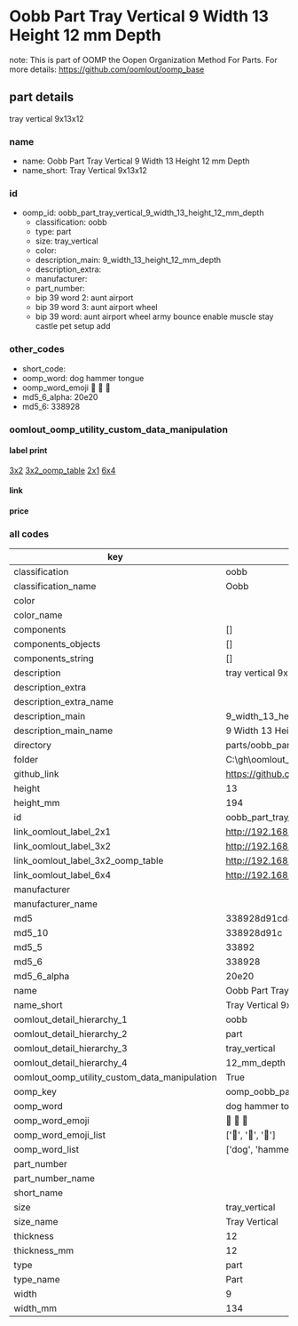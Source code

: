 # Oobb Part Tray Vertical 9 Width 13 Height 12 mm Depth  

note: This is part of OOMP the Oopen Organization Method For Parts. For more details: https://github.com/oomlout/oomp_base

##  part details
  



tray vertical 9x13x12



### name
* name: Oobb Part Tray Vertical 9 Width 13 Height 12 mm Depth
* name_short: Tray Vertical 9x13x12 
### id
* oomp_id: oobb_part_tray_vertical_9_width_13_height_12_mm_depth
  * classification: oobb
  * type: part
  * size: tray_vertical
  * color: 
  * description_main: 9_width_13_height_12_mm_depth
  * description_extra: 
  * manufacturer: 
  * part_number: 
  * bip 39 word 2: aunt airport
  * bip 39 word 3: aunt airport wheel
  * bip 39 word: aunt airport wheel army bounce enable muscle stay castle pet setup add

### other_codes
* short_code: 
* oomp_word: dog hammer tongue
* oomp_word_emoji :dog: :hammer: :tongue:
* md5_6_alpha: 20e20
* md5_6: 338928






### oomlout_oomp_utility_custom_data_manipulation
#### label print
[3x2](http://192.168.1.245:1112/?label=oomp%2020e20)
[3x2_oomp_table](http://192.168.1.108:1112/?label=oomp%2020e20)
[2x1](http://192.168.1.242:1112/?label=oomp%2020e20)
[6x4](http://192.168.1.55:1112/?label=oomp%2020e20)    

#### link

                              

#### price







### all codes 
| key | value |  
| --- | --- |  
| classification | oobb |  
| classification_name | Oobb |  
| color |  |  
| color_name |  |  
| components | [] |  
| components_objects | [] |  
| components_string | [] |  
| description | tray vertical 9x13x12 |  
| description_extra |  |  
| description_extra_name |  |  
| description_main | 9_width_13_height_12_mm_depth |  
| description_main_name | 9 Width 13 Height 12 mm Depth |  
| directory | parts/oobb_part_tray_vertical_9_width_13_height_12_mm_depth |  
| folder | C:\gh\oomlout_oobb_version_4_generated_parts\parts\oobb_part_tray_vertical_9_width_13_height_12_mm_depth |  
| github_link | https://github.com/oomlout/oomlout_oomp_part_src/tree/main/parts/oobb_part_tray_vertical_9_width_13_height_12_mm_depth |  
| height | 13 |  
| height_mm | 194 |  
| id | oobb_part_tray_vertical_9_width_13_height_12_mm_depth |  
| link_oomlout_label_2x1 | http://192.168.1.242:1112/?label=oomp%2020e20 |  
| link_oomlout_label_3x2 | http://192.168.1.245:1112/?label=oomp%2020e20 |  
| link_oomlout_label_3x2_oomp_table | http://192.168.1.108:1112/?label=oomp%2020e20 |  
| link_oomlout_label_6x4 | http://192.168.1.55:1112/?label=oomp%2020e20 |  
| manufacturer |  |  
| manufacturer_name |  |  
| md5 | 338928d91cd4f231250d30c1f401607a |  
| md5_10 | 338928d91c |  
| md5_5 | 33892 |  
| md5_6 | 338928 |  
| md5_6_alpha | 20e20 |  
| name | Oobb Part Tray Vertical 9 Width 13 Height 12 mm Depth |  
| name_short | Tray Vertical 9x13x12  |  
| oomlout_detail_hierarchy_1 | oobb |  
| oomlout_detail_hierarchy_2 | part |  
| oomlout_detail_hierarchy_3 | tray_vertical |  
| oomlout_detail_hierarchy_4 | 12_mm_depth |  
| oomlout_oomp_utility_custom_data_manipulation | True |  
| oomp_key | oomp_oobb_part_tray_vertical_9_width_13_height_12_mm_depth |  
| oomp_word | dog hammer tongue |  
| oomp_word_emoji | :dog: :hammer: :tongue: |  
| oomp_word_emoji_list | [':dog:', ':hammer:', ':tongue:'] |  
| oomp_word_list | ['dog', 'hammer', 'tongue'] |  
| part_number |  |  
| part_number_name |  |  
| short_name |  |  
| size | tray_vertical |  
| size_name | Tray Vertical |  
| thickness | 12 |  
| thickness_mm | 12 |  
| type | part |  
| type_name | Part |  
| width | 9 |  
| width_mm | 134 |  
